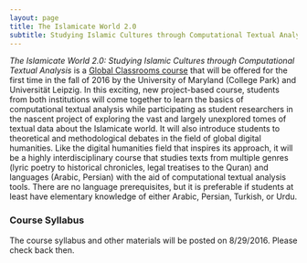 ```yaml
---
layout: page
title: The Islamicate World 2.0
subtitle: Studying Islamic Cultures through Computational Textual Analysis
---
```


_The Islamicate World 2.0: Studying Islamic Cultures through Computational Textual Analysis_ is a [Global Classrooms course](https://globalmaryland.umd.edu/content/global-classrooms) that will be offered for the first time in the fall of 2016 by the University of Maryland (College Park) and Universität Leipzig. In this exciting, new project-based course, students from both institutions will come together to learn the basics of computational textual analysis while participating as student researchers in the nascent project of exploring the vast and largely unexplored tomes of textual data about the Islamicate world. It will also introduce students to theoretical and methodological debates in the field of global digital humanities. Like the digital humanities field that inspires its approach, it will be a highly interdisciplinary course that studies texts from multiple genres (lyric poetry to historical chronicles, legal treatises to the Quran) and languages (Arabic, Persian) with the aid of computational textual analysis tools. There are no language prerequisites, but it is preferable if students at least have elementary knowledge of either Arabic, Persian, Turkish, or Urdu.

### Course Syllabus

The course syllabus and other materials will be posted on 8/29/2016. Please check back then.
